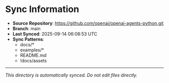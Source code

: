 # Sync Information

- **Source Repository**: https://github.com/openai/openai-agents-python.git
- **Branch**: main
- **Last Synced**: 2025-09-14 06:08:53 UTC
- **Sync Patterns**:
  - docs/*
  - examples/*
  - README.md
  - !docs/assets

---
*This directory is automatically synced. Do not edit files directly.*
